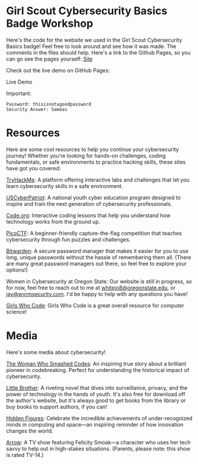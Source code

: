 # Girl Scout Cybersecurity Basics Badge Workshop

Here's the code for the website we used in the Girl Scout Cybersecurity Basics badge! Feel free to look around and see how it was made. The comments in the files should help. Here's a link to the Github Pages, so you can go see the pages yourself: [Site](https://jaywhite0101.github.io/gscybersecuritybadge/login.html)

Check out the live demo on GitHub Pages:

Live Demo

Important:

    Password: thisisnotagoodpassword
    Security Answer: Samoas


# Resources

Here are some cool resources to help you continue your cybersecurity journey! Whether you're looking for hands-on challenges, coding fundamentals, or safe environments to practice hacking skills, these sites have got you covered:

[TryHackMe](https://tryhackme.com/): A platform offering interactive labs and challenges that let you learn cybersecurity skills in a safe environment.

[USCyberPatriot](https://www.uscyberpatriot.org/): A national youth cyber education program designed to inspire and train the next generation of cybersecurity professionals.

[Code.org](https://code.org/student/middle-high): Interactive coding lessons that help you understand how technology works from the ground up.

[PicoCTF](https://picoctf.org/): A beginner-friendly capture-the-flag competition that teaches cybersecurity through fun puzzles and challenges.

[Bitwarden](https://bitwarden.com/): A secure password manager that makes it easier for you to use long, unique passwords without the hassle of remembering them all. (There are many great password managers out there, so feel free to explore your options!)

Women in Cybersecurity at Oregon State: Our website is still in progress, so for now, feel free to reach out to me at whitejo8@oregonstate.edu, or jay@wyrmsecurity.com. I'd be happy to help with any questions you have!

[Girls Who Code](https://girlswhocode.com): Girls Who Code is a great overall resource for computer science!

# Media

Here's some media about cybersecurity!

[The Woman Who Smashed Codes](https://www.harpercollins.com/products/the-woman-who-smashed-codes-jason-fagone): An inspiring true story about a brilliant pioneer in codebreaking. Perfect for understanding the historical impact of cybersecurity.

[Little Brother](https://craphound.com/littlebrother/about/): A riveting novel that dives into surveillance, privacy, and the power of technology in the hands of youth. It's also free for download off the author's website, but it's always good to get books from the library or buy books to support authors, if you can!

[Hidden Figures](https://www.imdb.com/title/tt4846340/): Celebrate the incredible achievements of under-recognized minds in computing and space—an inspiring reminder of how innovation changes the world.

[Arrow](https://www.imdb.com/title/tt2193021/): A TV show featuring Felicity Smoak—a character who uses her tech savvy to help out in high-stakes situations. (Parents, please note: this show is rated TV-14.)
